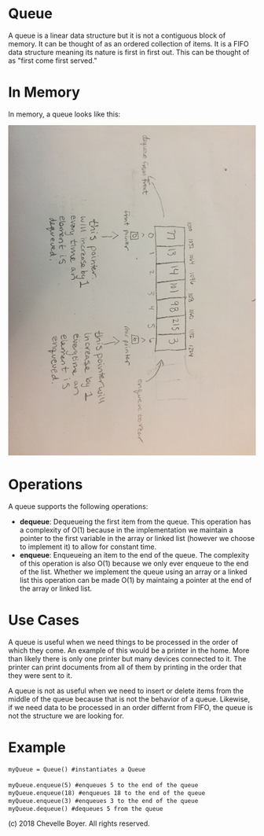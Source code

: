 # Queue

A queue is a linear data structure but it is not a contiguous block of memory. It can be thought of as an ordered collection of items. It is a FIFO data structure meaning its nature is first in first out. This can be thought of as "first come first served."

# In Memory

In memory, a queue looks like this:

![Image of Queue in Memory](images/queue.jpg)


# Operations

A queue supports the following operations:

* **dequeue**: Dequeueing the first item from the queue. This operation has a complexity of O(1) because in the implementation we maintain a pointer to the first variable in the array or linked list (however we choose to implement it) to allow for constant time.
* **enqueue**: Enqueueing an item to the end of the queue. The complexity of this operation is also O(1) because we only ever enqueue to the end of the list. Whether we implement the queue using an array or a linked list this operation can be made O(1) by maintaing a pointer at the end of the array or linked list.

# Use Cases

A queue is useful when we need things to be processed in the order of which they come. An example of this would be a printer in the home. More than likely there is only one printer but many devices connected to it. The printer can print documents from all of them by printing in the order that they were sent to it.

A queue is not as useful when we need to insert or delete items from the middle of the queue because that is not the behavior of a queue. Likewise, if we need data to be processed in an order differnt from FIFO, the queue is not the structure we are looking for.

# Example

```
myQueue = Queue() #instantiates a Queue

myQueue.enqueue(5) #enqueues 5 to the end of the queue
myQueue.enqueue(18) #enqueues 18 to the end of the queue
myQueue.enqueue(3) #enqueues 3 to the end of the queue
myQueue.dequeue() #dequeues 5 from the queue
```

(c) 2018 Chevelle Boyer. All rights reserved.